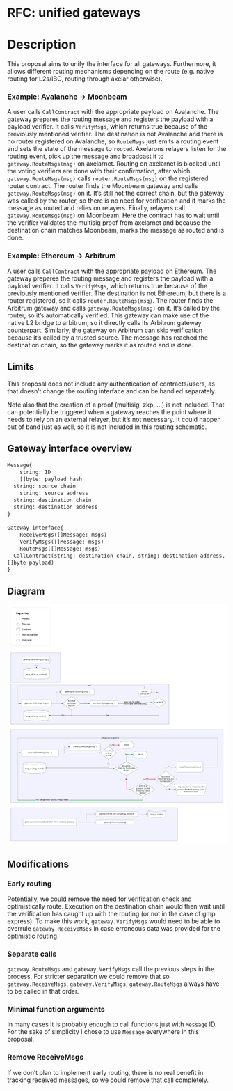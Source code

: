 # RFC: unified gateways

# Description

This proposal aims to unify the interface for all gateways. Furthermore, it allows different routing mechanisms depending on the route (e.g. native routing for L2s/IBC, routing through axelar otherwise).

### Example: Avalanche → Moonbeam

A user calls `CallContract` with the appropriate payload on Avalanche. The gateway prepares the routing message and registers the payload with a payload verifier. It calls `VerifyMsgs`, which returns true because of the previously mentioned verifier. The destination is not Avalanche and there is no router registered on Avalanche, so `RouteMsgs` just emits a routing event and sets the state of the message to `routed`. Axelarons relayers listen for the routing event, pick up the message and broadcast it to `gateway.RouteMsgs(msg)` on axelarnet. Routing on axelarnet is blocked until the voting verifiers are done with their confirmation, after which `gateway.RouteMsgs(msg)` calls `router.RouteMsgs(msg)` on the registered router contract. The router finds the Moonbeam gateway and calls `gateway.RouteMsgs(msg)` on it. It’s still not the correct chain, but the gateway was called by the router, so there is no need for verification and it marks the message as routed and relies on relayers. Finally, relayers call `gateway.RouteMsgs(msg)` on Moonbeam. Here the contract has to wait until the verifier validates the multisig proof from axelarnet and because the destination chain matches Moonbeam, marks the message as routed and is done.

### Example: Ethereum → Arbitrum

A user calls `CallContract` with the appropriate payload on Ethereum. The gateway prepares the routing message and registers the payload with a payload verifier. It calls `VerifyMsgs`, which returns true because of the previously mentioned verifier. The destination is not Ethereum, but there is a router registered, so it calls `router.RouteMsgs(msg)`. The router finds the Arbitrum gateway and calls `gateway.RouteMsgs(msg)` on it. It’s called by the router, so it’s automatically verified. This gateway can make use of the native L2 bridge to arbitrum, so it directly calls its Arbitrum gateway counterpart. Similarly, the gateway on Arbitrum can skip verification because it’s called by a trusted source. The message has reached the destination chain, so the gateway marks it as routed and is done.

## Limits

This proposal does not include any authentication of contracts/users, as that doesn’t change the routing interface and can be handled separately.

Note also that the creation of a proof (multisig, zkp, …) is not included. That can potentially be triggered when a gateway reaches the point where it needs to rely on an external relayer, but it’s not necessary. It could happen out of band just as well, so it is not included in this routing schematic.

## Gateway interface overview

```
Message{
	string: ID
	[]byte: payload hash
  string: source chain
	string: source address
  string: destination chain
  string: destination address
}

Gateway interface{
	ReceiveMsgs([]Message: msgs)
	VerifyMsgs([]Message: msgs)
	RouteMsgs([]Message: msgs)
  CallContract(string: destination chain, string: destination address, []byte payload)
}
```

## Diagram

![routing flow diagram.png](images/routing_flow_diagram.png)

## Modifications

### Early routing

Potentially, we could remove the need for verification check and optimistically route. Execution on the destination chain would then wait until the verification has caught up with the routing (or not in the case of gmp express). To make this work, `gateway.VerifyMsgs` would need to be able to overrule `gateway.ReceiveMsgs` in case erroneous data was provided for the optimistic routing.

### Separate calls

`gateway.RouteMsgs` and `gateway.VerifyMsgs` call the previous steps in the process. For stricter separation we could remove that so `gateway.ReceiveMsgs`, `gateway.VerifyMsgs`, `gateway.RouteMsgs` always have to be called in that order.

### Minimal function arguments

In many cases it is probably enough to call functions just with `Message` ID. For the sake of simplicity I chose to use `Message` everywhere in this proposal.

### Remove ReceiveMsgs

If we don’t plan to implement early routing, there is no real benefit in tracking received messages, so we could remove that call completely.